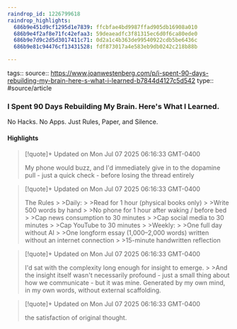 ```yaml
---
raindrop_id: 1226799618
raindrop_highlights:
  686b9e451d9cf1295d1e7839: ffcbfae4bd9987ffad905db16908a010
  686b9e4f2af8e71fc42efaa3: 59deaeadfc3f81315ec6d0f6ca80ede0
  686b9e7d9c2d5d3017411c71: 0d2a1c4b363de99540922cdb5be6436c
  686b9e81c94476cf13431528: fdf873017a4e583eb9db0242c218b88b

---
```


tags::
source:: https://www.joanwestenberg.com/p/i-spent-90-days-rebuilding-my-brain-here-s-what-i-learned-b7844d4127c5d542
type:: #source/article

### I Spent 90 Days Rebuilding My Brain. Here&#39;s What I Learned.

No Hacks. No Apps. Just Rules, Paper, and Silence.

#### Highlights

> [!quote]+ Updated on Mon Jul 07 2025 06:16:33 GMT-0400
>
> My phone would buzz, and I&#39;d immediately give in to the dopamine pull - just a quick check - before losing the thread entirely

> [!quote]+ Updated on Mon Jul 07 2025 06:16:33 GMT-0400
>
> The Rules
&gt;
&gt;Daily:
&gt;
&gt;Read for 1 hour (physical books only)
&gt;
&gt;Write 500 words by hand
&gt;
&gt;No phone for 1 hour after waking / before bed
&gt;
&gt;Cap news consumption to 30 minutes
&gt;
&gt;Cap social media to 30 minutes
&gt;
&gt;Cap YouTube to 30 minutes
&gt;
&gt;Weekly:
&gt;
&gt;One full day without AI
&gt;
&gt;One longform essay (1,000–2,000 words) written without an internet connection
&gt;
&gt;15-minute handwritten reflection

> [!quote]+ Updated on Mon Jul 07 2025 06:16:33 GMT-0400
>
> I&#39;d sat with the complexity long enough for insight to emerge.
&gt;
&gt;And the insight itself wasn&#39;t necessarily profound - just a small thing about how we communicate - but it was mine. Generated by my own mind, in my own words, without external scaffolding.

> [!quote]+ Updated on Mon Jul 07 2025 06:16:33 GMT-0400
>
> the satisfaction of original thought.
